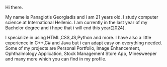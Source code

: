 Hi there.

My name is Panagiotis Georgiadis and i am 21 years old. I study  computer science at International Hellenic. I am currently in the last year of my Bachelor degree and i hope that i will end this year(2024).

I specialize in using HTML,CSS,JS,Python and more. I have also a little experience in C++,C# and Java but i can adapt easy on everything needed. Some of my projects are Personal Portfolio, Image Enhancement, Ophthalmology Application, Stock Management Store App, Minesweeper and many more which you can find in my profile.


